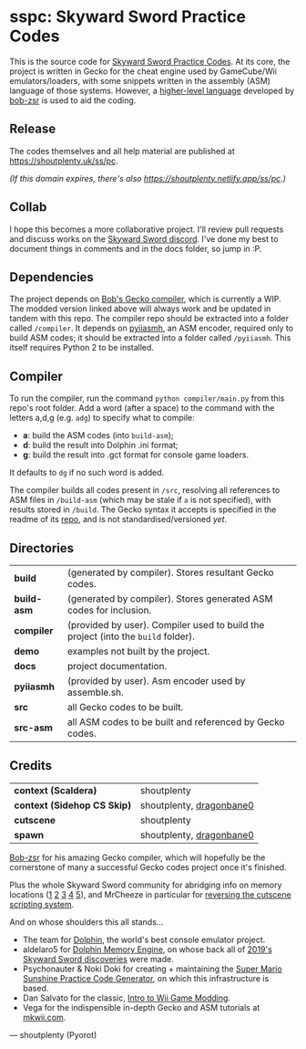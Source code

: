 # **sspc**: Skyward Sword Practice Codes

This is the source code for [Skyward Sword Practice Codes](https://shoutplenty.uk/ss/pc). At its core, the project is written in Gecko for the cheat engine used by GameCube/Wii emulators/loaders, with some snippets written in the assembly (ASM) language of those systems. However, a [higher-level language](https://github.com/Pyorot/gecko-compiler) developed by [bob-zsr](https://github.com/bob-zsr) is used to aid the coding.

## Release
The codes themselves and all help material are published at <https://shoutplenty.uk/ss/pc>.

*(If this domain expires, there's also <https://shoutplenty.netlify.app/ss/pc>.)*

## Collab
I hope this becomes a more collaborative project. I'll review pull requests and discuss works on the [Skyward Sword discord](https://discordapp.com/invite/fa5kpVa). I've done my best to document things in comments and in the docs folder, so jump in :P.

## Dependencies
The project depends on [Bob's Gecko compiler](https://github.com/Pyorot/gecko-compiler), which is currently a WIP. The modded version linked above will always work and be updated in tandem with this repo. The compiler repo should be extracted into a folder called `/compiler`. It depends on [pyiiasmh](https://code.google.com/archive/p/pyiiasmh/), an ASM encoder, required only to build ASM codes; it should be extracted into a folder called `/pyiiasmh`. This itself requires Python 2 to be installed.

## Compiler
To run the compiler, run the command `python compiler/main.py` from this repo's root folder. Add a word (after a space) to the command with the letters a,d,g (e.g. `adg`) to specify what to compile:
* **a**: build the ASM codes (into `build-asm`);
* **d**: build the result into Dolphin .ini format;
* **g**: build the result into .gct format for console game loaders.

It defaults to `dg` if no such word is added.

The compiler builds all codes present in `/src`, resolving all references to ASM files in `/build-asm` (which may be stale if `a` is not specified), with results stored in `/build`. The Gecko syntax it accepts is specified in the readme of its [repo](https://github.com/bob-zsr), and is not standardised/versioned *yet*.

## Directories
| | |
|-|-| 
| **build** | (generated by compiler). Stores resultant Gecko codes.
| **build-asm** | (generated by compiler). Stores generated ASM codes for inclusion.  
| **compiler** | (provided by user). Compiler used to build the project (into the `build` folder).  
| **demo** | examples not built by the project.  
| **docs** | project documentation.  
| **pyiiasmh** | (provided by user). Asm encoder used by assemble.sh.  
| **src** | all Gecko codes to be built.  
| **src-asm** | all ASM codes to be built and referenced by Gecko codes.

## Credits
|  |  |
| - | - |
| **context (Scaldera)** | shoutplenty |
| **context (Sidehop CS Skip)** | shoutplenty, [dragonbane0](https://pastebin.com/NER1W8pR) |
| **cutscene** | shoutplenty |
| **spawn** | shoutplenty, [dragonbane0](https://pastebin.com/NER1W8pR) |

[Bob-zsr](https://github.com/bob-zsr) for his amazing Gecko compiler, which will hopefully be the cornerstone of many a successful Gecko codes project once it's finished.

Plus the whole Skyward Sword community for abridging info on memory locations ([1](https://tiny.cc/skywardswordsceneflags) [2](https://tiny.cc/skywardswordstoryflags) [3](https://tiny.cc/skywardswordtempflags) [4](https://tiny.cc/skywardswordinventoryflag) [5](https://github.com/Antidote/skyward-sword-save-editor/)), and MrCheeze in particular for [reversing the cutscene scripting system](https://github.com/MrCheeze/skywardsword-tools).

And on whose shoulders this all stands...
* The team for [Dolphin](https://dolphin-emu.org/), the world's best console emulator project.
* aldelaro5 for [Dolphin Memory Engine](https://github.com/aldelaro5/Dolphin-memory-engine), on whose back all of [2019's Skyward Sword discoveries](https://youtu.be/AUU20ozypkk) were made.
* Psychonauter & Noki Doki for creating + maintaining the [Super Mario Sunshine Practice Code Generator](https://gct.zint.ch), on which this infrastructure is based.
* Dan Salvato for the classic, [Intro to Wii Game Modding](https://www.youtube.com/playlist?list=PL6GfYYW69Pa2L8ZuT5lGrJoC8wOWvbIQv).
* Vega for the indispensible in-depth Gecko and ASM tutorials at [mkwii.com](https://mkwii.com/).

— shoutplenty (Pyorot)